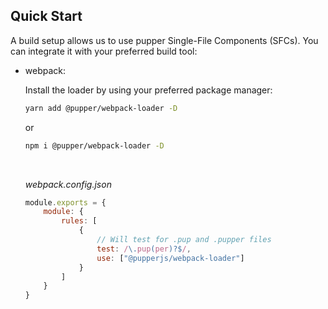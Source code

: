 ## Quick Start

A build setup allows us to use pupper Single-File Components (SFCs).
You can integrate it with your preferred build tool:

- webpack:
    <br/>

    Install the loader by using your preferred package manager:
    ```bash
    yarn add @pupper/webpack-loader -D
    ```

    or

    ```bash
    npm i @pupper/webpack-loader -D
    ```

    <br/>

    *webpack.config.json*
    ```javascript
    module.exports = {
        module: {
            rules: [
                {
                    // Will test for .pup and .pupper files
                    test: /\.pup(per)?$/,
                    use: ["@pupperjs/webpack-loader"]
                }
            ]
        }
    }
    ```
